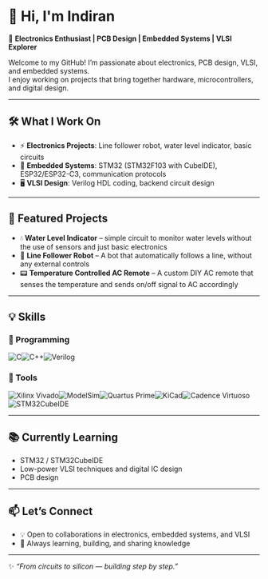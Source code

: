 # 👋 Hi, I'm Indiran

🔌 **Electronics Enthusiast | PCB Design | Embedded Systems | VLSI Explorer**

Welcome to my GitHub! I’m passionate about electronics, PCB design, VLSI, and embedded systems.  
I enjoy working on projects that bring together hardware, microcontrollers, and digital design.

---

## 🛠️ What I Work On
- ⚡ **Electronics Projects**: Line follower robot, water level indicator, basic circuits  
- 🔗 **Embedded Systems**: STM32 (STM32F103 with CubeIDE), ESP32/ESP32-C3, communication protocols  
- 🖥️ **VLSI Design**: Verilog HDL coding, backend circuit design  

---

## 📂 Featured Projects
- 💧 **Water Level Indicator** – simple circuit to monitor water levels without the use of sensors and just basic electronics  
- 🤖 **Line Follower Robot** – A bot that automatically follows a line, without any external controls  
- 📟 **Temperature Controlled AC Remote** – A custom DIY AC remote that senses the temperature and sends on/off signal to AC accordingly  

---

## 💡 Skills  

### 🔹 Programming  
![C](https://img.shields.io/badge/C-00599C?style=for-the-badge&logo=c&logoColor=white)![C++](https://img.shields.io/badge/C++-00599C?style=for-the-badge&logo=c%2B%2B&logoColor=white)![Verilog](https://img.shields.io/badge/Verilog-ff6600?style=for-the-badge&logoColor=white)  
  


### 🔹 Tools  
![Xilinx Vivado](https://img.shields.io/badge/Vivado-FFB500?style=for-the-badge&logo=xilinx&logoColor=white)![ModelSim](https://img.shields.io/badge/ModelSim-008080?style=for-the-badge&logoColor=white)![Quartus Prime](https://img.shields.io/badge/Quartus%20Prime-0071C5?style=for-the-badge&logo=intel&logoColor=white)![KiCad](https://img.shields.io/badge/KiCad-314CB0?style=for-the-badge&logo=kicad&logoColor=white)![Cadence Virtuoso](https://img.shields.io/badge/Cadence%20Virtuoso-E60000?style=for-the-badge&logo=cadence&logoColor=white)![STM32CubeIDE](https://img.shields.io/badge/STM32CubeIDE-03234B?style=for-the-badge&logo=stmicroelectronics&logoColor=white)          

  




---

## 📚 Currently Learning
- STM32 / STM32CubeIDE  
- Low-power VLSI techniques and digital IC design  
- PCB design  

---

## 📫 Let’s Connect
- 💡 Open to collaborations in electronics, embedded systems, and VLSI  
- 🌱 Always learning, building, and sharing knowledge  

---

✨ *“From circuits to silicon — building step by step.”*
